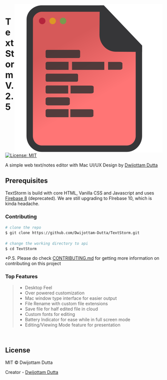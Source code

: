 <img align="right" src="Icon/textstorm.svg"/>

# TextStorm V.2.5

[![License: MIT](https://img.shields.io/badge/License-MIT-blue.svg)](https://opensource.org/licenses/MIT)

A simple web text/notes editor with Mac UI/UX Design by [Dwijottam Dutta](https://dwijottam-dutta.github.io)

## Prerequisites

TextStorm is build with core HTML, Vanilla CSS and Javascript and uses [Firebase 8](https://firebase.google.com/support/release-notes/js)
(deprecated). We are still upgrading to FIrebase 10, which is kinda headache.

### Contributing

```sh
# clone the repo
$ git clone https://github.com/Dwijottam-Dutta/TextStorm.git

# change the working directory to api
$ cd TextStorm

```

*P.S. Please do check [CONTRIBUTING.md](CONTRIBUTING.md) for getting more information on contributing on this project
<!-- 
### <b>Interface :</b>
<img src="Images/README_IMG/TEXTSTORM_SCREENSHOT.png" width="100%" align="center"> -->

### <b>Top Features</b>
> * Desktop Feel
> * Over powered customization
> * Mac window type interface for easier output
> * File Rename with custom file extensions
> * Save file for half edited file in cloud
> * Custom fonts for editing
> * Battery Indicator for ease while in full screen mode
> * Editing/Viewing Mode feature for presentation

<br>

## License

MIT © Dwijottam Dutta

Creator - [Dwijottam Dutta](https://github.com/Dwijottam-Dutta)

  
